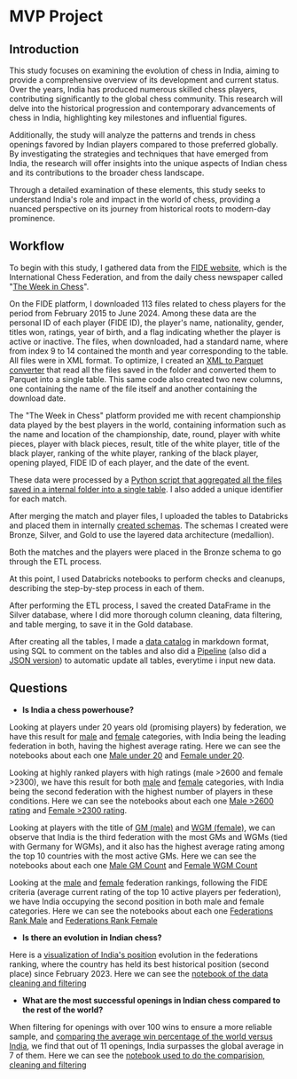 # **MVP Project**
## 
## Introduction
This study focuses on examining the evolution of chess in India, aiming to provide a comprehensive overview of its development and current status. Over the years, India has produced numerous skilled chess players, contributing significantly to the global chess community. This research will delve into the historical progression and contemporary advancements of chess in India, highlighting key milestones and influential figures.

Additionally, the study will analyze the patterns and trends in chess openings favored by Indian players compared to those preferred globally. By investigating the strategies and techniques that have emerged from India, the research will offer insights into the unique aspects of Indian chess and its contributions to the broader chess landscape.

Through a detailed examination of these elements, this study seeks to understand India's role and impact in the world of chess, providing a nuanced perspective on its journey from historical roots to modern-day prominence.

## Workflow
To begin with this study, I gathered data from the [FIDE website](https://www.fide.com/), which is the International Chess Federation, and from the daily chess newspaper called "[The Week in Chess](https://theweekinchess.com/twic)".

On the FIDE platform, I downloaded 113 files related to chess players for the period from February 2015 to June 2024. Among these data are the personal ID of each player (FIDE ID), the player's name, nationality, gender, titles won, ratings, year of birth, and a flag indicating whether the player is active or inactive. The files, when downloaded, had a standard name, where from index 9 to 14 contained the month and year corresponding to the table. All files were in XML format. To optimize, I created an [XML to Parquet converter](https://github.com/jpedrocf/ProjetoMVPBancodeDados/blob/main/Databricks/Utilit%C3%A1rio/XML%20to%20parquet.gzip.py) that read all the files saved in the folder and converted them to Parquet into a single table. This same code also created two new columns, one containing the name of the file itself and another containing the download date.

The "The Week in Chess" platform provided me with recent championship data played by the best players in the world, containing information such as the name and location of the championship, date, round, player with white pieces, player with black pieces, result, title of the white player, title of the black player, ranking of the white player, ranking of the black player, opening played, FIDE ID of each player, and the date of the event.

These data were processed by a [Python script that aggregated all the files saved in a internal folder into a single table](https://github.com/jpedrocf/ProjetoMVPBancodeDados/blob/main/Databricks/Utilit%C3%A1rio/Games%20Aggregator.py). I also added a unique identifier for each match.

After merging the match and player files, I uploaded the tables to Databricks and placed them in internally [created schemas](https://github.com/jpedrocf/ProjetoMVPBancodeDados/blob/main/Databricks/Utilit%C3%A1rio/create%20schema.py). The schemas I created were Bronze, Silver, and Gold to use the layered data architecture (medallion).

Both the matches and the players were placed in the Bronze schema to go through the ETL process.

At this point, I used Databricks notebooks to perform checks and cleanups, describing the step-by-step process in each of them.

After performing the ETL process, I saved the created DataFrame in the Silver database, where I did more thorough column cleaning, data filtering, and table merging, to save it in the Gold database.

After creating all the tables, I made a [data catalog](https://github.com/jpedrocf/ProjetoMVPBancodeDados/blob/main/Databricks/Utilit%C3%A1rio/Data%20Catalog.md) in markdown format, using SQL to comment on the tables and also did a [Pipeline](https://imgur.com/BocNZzN) (also did a [JSON version](https://github.com/jpedrocf/ProjetoMVPBancodeDados/blob/main/Databricks/Utilit%C3%A1rio/Pipeline%20-%20JSON.json)) to automatic update all tables, everytime i input new data.


## Questions

- **Is India a chess powerhouse?**

Looking at players under 20 years old (promising players) by federation, we have this result for [male](https://imgur.com/kUMp0ee) and [female](https://imgur.com/1qmfPU6) categories, with India being the leading federation in both, having the highest average rating. Here we can see the notebooks about each one [Male under 20](https://github.com/jpedrocf/ProjetoMVPBancodeDados/blob/main/Databricks/2.%20Silver%20to%20Gold/FIDE%20-%20Players/Male/silver%20to%20gold%20-%20%3C20%20avg.%20rating.py) and [Female under 20](https://github.com/jpedrocf/ProjetoMVPBancodeDados/blob/main/Databricks/2.%20Silver%20to%20Gold/FIDE%20-%20Players/Female/silver%20to%20gold%20-%20%3C20%20avg.%20rating.py).

Looking at highly ranked players with high ratings (male >2600 and female >2300), we have this result for both [male](https://imgur.com/W9u4KnM) and [female](https://imgur.com/QoR6wLJ) categories, with India being the second federation with the highest number of players in these conditions. Here we can see the notebooks about each one [Male >2600 rating](https://github.com/jpedrocf/ProjetoMVPBancodeDados/blob/main/Databricks/2.%20Silver%20to%20Gold/FIDE%20-%20Players/Male/silver%20to%20gold%20-%20%3E2600%20rating%20count.py) and [Female >2300 rating](https://github.com/jpedrocf/ProjetoMVPBancodeDados/blob/main/Databricks/2.%20Silver%20to%20Gold/FIDE%20-%20Players/Female/silver%20to%20gold%20-%20%3E2300%20rating%20count.py).

Looking at players with the title of [GM (male)](https://imgur.com/kKqGbYa) and [WGM (female)](https://imgur.com/ucmhk6k), we can observe that India is the third federation with the most GMs and WGMs (tied with Germany for WGMs), and it also has the highest average rating among the top 10 countries with the most active GMs. Here we can see the notebooks about each one [Male GM Count](https://github.com/jpedrocf/ProjetoMVPBancodeDados/blob/main/Databricks/2.%20Silver%20to%20Gold/FIDE%20-%20Players/Male/silver%20to%20gold%20-%20count%20GM%20avg.%20rating.py) and [Female WGM Count](https://github.com/jpedrocf/ProjetoMVPBancodeDados/blob/main/Databricks/2.%20Silver%20to%20Gold/FIDE%20-%20Players/Female/silver%20to%20gold%20-%20WGM%20count%20avg.%20rating.py)

Looking at the [male](https://imgur.com/oLalrHg) and [female](https://imgur.com/TdzqdlN) federation rankings, following the FIDE criteria (average current rating of the top 10 active players per federation), we have India occupying the second position in both male and female categories. Here we can see the notebooks about each one [Federations Rank Male](https://github.com/jpedrocf/ProjetoMVPBancodeDados/blob/main/Databricks/2.%20Silver%20to%20Gold/FIDE%20-%20Players/Male/silver%20to%20gold%20-%20fed%20avg.%20rating.py) and [Federations Rank Female](https://github.com/jpedrocf/ProjetoMVPBancodeDados/blob/main/Databricks/2.%20Silver%20to%20Gold/FIDE%20-%20Players/Female/silver%20to%20gold%20-%20fed%20avg.%20rating.py)

- **Is there an evolution in Indian chess?**

Here is a [visualization of India's position](https://imgur.com/G1nl3Ts) evolution in the federations ranking, where the country has held its best historical position (second place) since February 2023. Here we can see the [notebook of the data cleaning and filtering](https://github.com/jpedrocf/ProjetoMVPBancodeDados/blob/main/Databricks/2.%20Silver%20to%20Gold/FIDE%20-%20Players/Mix/silver%20to%20gold%20-%20fed%20ranking%20evolution%20by%20time.ipynb)

- **What are the most successful openings in Indian chess compared to the rest of the world?**

When filtering for openings with over 100 wins to ensure a more reliable sample, and [comparing the average win percentage of the world versus India](https://imgur.com/xweIQlL), we find that out of 11 openings, India surpasses the global average in 7 of them. Here we can see the [notebook used to do the comparision, cleaning and filtering](https://github.com/jpedrocf/ProjetoMVPBancodeDados/blob/main/Databricks/2.%20Silver%20to%20Gold/TWIC%20-%20Games/silver%20to%20gold%20-%20matchs%20common%20openings.ipynb)

